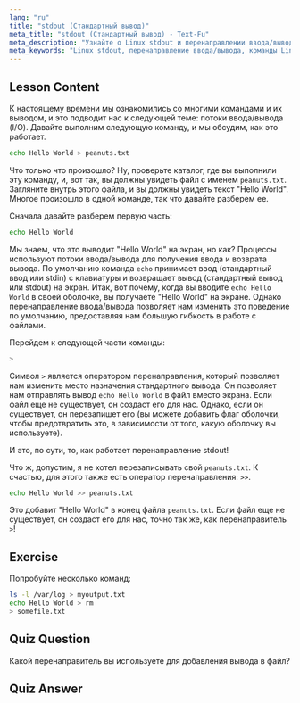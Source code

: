 ```yaml
---
lang: "ru"
title: "stdout (Стандартный вывод)"
meta_title: "stdout (Стандартный вывод) - Text-Fu"
meta_description: "Узнайте о Linux stdout и перенаправлении ввода/вывода. Поймите, как перенаправлять вывод команд в файлы с помощью операторов > и >>. Начните свой путь в Linux сегодня!"
meta_keywords: "Linux stdout, перенаправление ввода/вывода, команды Linux, перенаправление вывода, учебник Linux, Linux для начинающих, руководство по Linux, скрипты оболочки"
---
```


## Lesson Content

К настоящему времени мы ознакомились со многими командами и их выводом, и это подводит нас к следующей теме: потоки ввода/вывода (I/O). Давайте выполним следующую команду, и мы обсудим, как это работает.

```bash
echo Hello World > peanuts.txt
```

Что только что произошло? Ну, проверьте каталог, где вы выполнили эту команду, и, вот так, вы должны увидеть файл с именем `peanuts.txt`. Загляните внутрь этого файла, и вы должны увидеть текст "Hello World". Многое произошло в одной команде, так что давайте разберем ее.

Сначала давайте разберем первую часть:

```bash
echo Hello World
```

Мы знаем, что это выводит "Hello World" на экран, но как? Процессы используют потоки ввода/вывода для получения ввода и возврата вывода. По умолчанию команда `echo` принимает ввод (стандартный ввод или stdin) с клавиатуры и возвращает вывод (стандартный вывод или stdout) на экран. Итак, вот почему, когда вы вводите `echo Hello World` в своей оболочке, вы получаете "Hello World" на экране. Однако перенаправление ввода/вывода позволяет нам изменить это поведение по умолчанию, предоставляя нам большую гибкость в работе с файлами.

Перейдем к следующей части команды:

```bash
>
```

Символ `>` является оператором перенаправления, который позволяет нам изменить место назначения стандартного вывода. Он позволяет нам отправлять вывод `echo Hello World` в файл вместо экрана. Если файл еще не существует, он создаст его для нас. Однако, если он существует, он перезапишет его (вы можете добавить флаг оболочки, чтобы предотвратить это, в зависимости от того, какую оболочку вы используете).

И это, по сути, то, как работает перенаправление stdout!

Что ж, допустим, я не хотел перезаписывать свой `peanuts.txt`. К счастью, для этого также есть оператор перенаправления: `>>`.

```bash
echo Hello World >> peanuts.txt
```

Это добавит "Hello World" в конец файла `peanuts.txt`. Если файл еще не существует, он создаст его для нас, точно так же, как перенаправитель `>`!

## Exercise

Попробуйте несколько команд:

```bash
ls -l /var/log > myoutput.txt
echo Hello World > rm
> somefile.txt
```

## Quiz Question

Какой перенаправитель вы используете для добавления вывода в файл?

## Quiz Answer

> >
